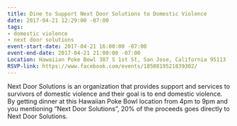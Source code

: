 ```yaml
---
title: Dine to Support Next Door Solutions to Domestic Violence
date: 2017-04-21 12:29:00 -07:00
tags:
- domestic violence
- next door solutions
event-start-date: 2017-04-21 16:00:00 -07:00
event-end-date: 2017-04-21 21:00:00 -07:00
Location: Hawaiian Poke Bowl 387 S 1st St, San Jose, California 95113
RSVP-link: https://www.facebook.com/events/1850819521839302/
---
```


Next Door Solutions is an organization that provides support and services to survivors of domestic violence and their goal is to end domestic violence. By getting dinner at this Hawaiian Poke Bowl location from 4pm to 9pm and you mentioning “Next Door Solutions”, 20% of the proceeds goes directly to Next Door Solutions.